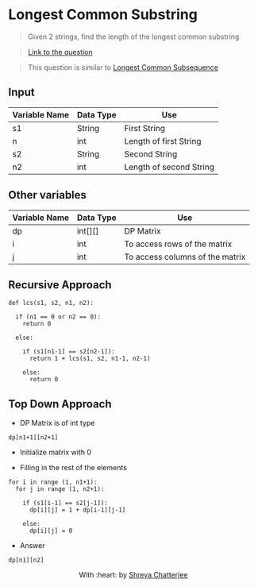 # Longest Common Substring

> Given 2 strings, find the length of the longest common substring

> [Link to the question](https://practice.geeksforgeeks.org/problems/longest-common-substring/0)

> This question is similar to [Longest Common Subsequence](https://github.com/Shreya549/last-minute-dsa/blob/main/Dynamic%20Programming/Longest-Common-Subsequence.md)
## Input
| Variable Name | Data Type | Use | 
|---- | ----- | ----- |
| s1 | String | First String |
| n | int | Length of first String |
| s2 | String | Second String |
| n2 | int | Length of second String |

## Other variables
| Variable Name | Data Type | Use | 
|---- | ----- | ----- |
| dp | int[][] | DP Matrix |
| i | int | To access rows of the matrix |
| j | int | To access columns of the matrix |

## Recursive Approach
```	
def lcs(s1, s2, n1, n2):

  if (n1 == 0 or n2 == 0):
    return 0
    
  else:
  
    if (s1[n1-1] == s2[n2-1]):
      return 1 + lcs(s1, s2, n1-1, n2-1)
      
    else:
      return 0
```

## Top Down Approach

- DP Matrix is of int type

`dp[n1+1][n2+1]`

- Initialize matrix with 0


- Filling in the rest of the elements

```
for i in range (1, n1+1):
  for j in range (1, n2+1):
  
    if (s1[i-1] == s2[j-1]):
      dp[i][j] = 1 + dp[i-1][j-1]
      
    else:
      dp[i][j] = 0
```

- Answer

`dp[n1][n2]`

<p align="center">
	With :heart: by <a href="https://github.com/Shreya549" target="_blank">Shreya Chatterjee</a>
</p>
